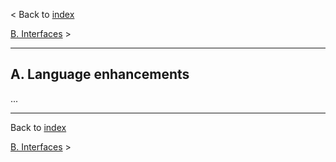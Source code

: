 < Back to [index](README.md)

[B. Interfaces](B-Interfaces.md) &gt;

---
## A. Language enhancements

...

---
Back to [index](README.md)

[B. Interfaces](B-Interfaces.md) &gt;
